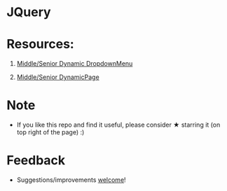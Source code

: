 # JQuery

# Resources:

1. [Middle/Senior Dynamic DropdownMenu](https://github.com/vnikifirov/Engineer.FrontEnd/JavaScript/tree/master/DropdownMenu)

2. [Middle/Senior DynamicPage](https://github.com/vnikifirov/Engineer.FrontEnd/JavaScript/tree/master/DynamicPage)

# Note

* If you like this repo and find it useful, please consider ★ starring it (on top right of the page) :)

# Feedback
* Suggestions/improvements [welcome](https://github.com/vnikifirov/Engineer.FrontEnd/issues)!
